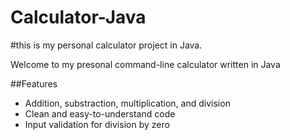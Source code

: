 # Calculator-Java
#this is my personal calculator project in Java.

Welcome to my presonal command-line calculator written in Java

##Features
- Addition, substraction, multiplication, and division 
- Clean and easy-to-understand code
- Input validation for division by zero


